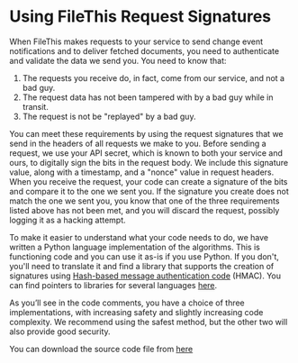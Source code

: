 Using FileThis Request Signatures
===

When FileThis makes requests to your service to send change event notifications and to deliver fetched documents, you need to authenticate and validate the data we send you. You need to know that:

1. The requests you receive do, in fact, come from our service, and not a bad guy.
2. The request data has not been tampered with by a bad guy while in transit.
3. The request is not be "replayed" by a bad guy.

You can meet these requirements by using the request signatures that we send in the headers of all requests we make to you. Before sending a request, we use your API secret, which is known to both your service and ours, to digitally sign the bits in the request body. We include this signature value, along with a timestamp, and a "nonce" value in request headers. When you receive the request, your code can create a signature of the bits and compare it to the one we sent you. If the signature you create does not match the one we sent you, you know that one of the three requirements listed above has not been met, and you will discard the request, possibly logging it as a hacking attempt.

To make it easier to understand what your code needs to do, we have written a Python language implementation of the algorithms. This is functioning code and you can use it as-is if you use Python. If you don't, you'll need to translate it and find a library that supports the creation of signatures using [Hash-based message authentication code](https://en.wikipedia.org/wiki/Hash-based_message_authentication_code) (HMAC). You can find pointers to libraries for several languages [here](http://www.jokecamp.com/blog/examples-of-creating-base64-hashes-using-hmac-sha256-in-different-languages/).

As you’ll see in the code comments, you have a choice of three implementations, with increasing safety and slightly increasing code complexity. We recommend using the safest method, but the other two will also provide good security.

You can download the source code file from [here](https://filethis.slack.com/files/trent/F2JNKQX0E/request_validator.py)


